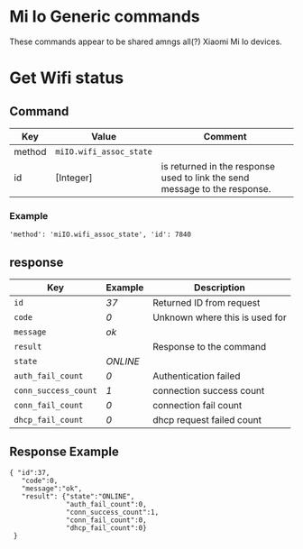 # Mi Io Generic commands

These commands appear to be shared amngs all(?) Xiaomi Mi Io devices.

# Get Wifi status
## Command
| Key  | Value  | Comment  |
| ------- | ----------- | ------- |
| method | `miIO.wifi_assoc_state` |  | 
| id   | [Integer] | is returned in the response used to link the send message to the response. |

### Example
`'method': 'miIO.wifi_assoc_state', 'id': 7840`

## response
|  Key  | Example | Description |
| ------------ |------ |------------------------------ |
| `id` |  _37_ | Returned ID from request |
| `code` |  _0_ | Unknown where this is used for |
| `message` |  _ok_ |   |
| `result` |    | Response to the command |
| `state` |  _ONLINE_ |   |
| `auth_fail_count` |  _0_ | Authentication failed  |
| `conn_success_count` |   _1_  |  connection success count |
| `conn_fail_count` |   _0_ |  connection fail count |
| `dhcp_fail_count` |   _0_ |  dhcp request failed count |

## Response Example

```
{ "id":37,
   "code":0,
   "message":"ok",
   "result": {"state":"ONLINE",
              "auth_fail_count":0,
              "conn_success_count":1,
              "conn_fail_count":0,
              "dhcp_fail_count":0}
 }
```